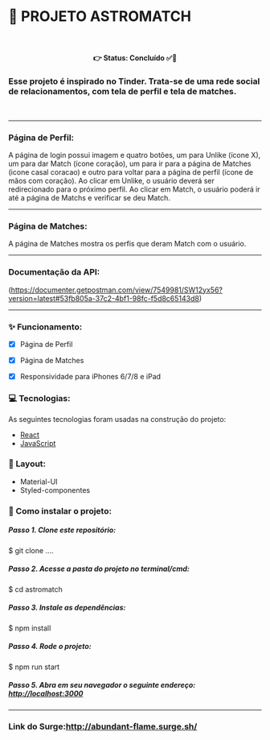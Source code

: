 #  📌 PROJETO ASTROMATCH
<br>
<h4 align='center'>
👉 Status: Concluído ✅👏
</h4>

### Esse projeto é inspirado no Tinder. Trata-se de uma rede social de relacionamentos, com tela de perfil e tela de matches.
<br>
<hr />

### Página de Perfil:  

A página de login possui imagem e quatro botões, um para Unlike (ícone X), um para dar Match (ícone coração), um para ir para a página de Matches (icone casal coracao) e outro para voltar para a página de perfil (ícone de mãos com coração). Ao clicar em Unlike, o usuário deverá ser redirecionado para o próximo perfil. Ao clicar em Match, o usuário poderá ir até a página de Matchs e verificar se deu Match.
<hr />

### Página de Matches:
A página de Matches mostra os perfis que deram Match com o usuário.
<hr />


### Documentação da API:

(https://documenter.getpostman.com/view/7549981/SW12yx56?version=latest#53fb805a-37c2-4bf1-98fc-f5d8c65143d8) 


<hr />


### ✨ Funcionamento:


- [x] Página de Perfil
- [x] Página de Matches
- [x] Responsividade para iPhones 6/7/8 e iPad


### 💻 Tecnologias:
As seguintes tecnologias foram usadas na construção do projeto:
- [React](https://pt-br.reactjs.org/)
- [JavaScript](https://www.javascript.com/)


### 🎨 Layout:
- Material-UI
- Styled-componentes


### 📂 Como instalar o projeto:
##### Passo 1. Clone este repositório:
$ git clone ....
##### Passo 2. Acesse a pasta do projeto no terminal/cmd:
$ cd astromatch
##### Passo 3. Instale as dependências:
$ npm install
##### Passo 4. Rode o projeto:
$ npm run start
##### Passo 5. Abra em seu navegador o seguinte endereço: [http://localhost:3000](http://localhost:3000)

<hr />

### Link do Surge:http://abundant-flame.surge.sh/
